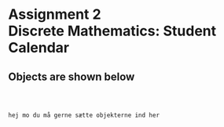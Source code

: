 <h1>Assignment 2 <br/>Discrete Mathematics: Student Calendar</h1>

<h2>Objects are shown below</h2>

```pl



hej mo du må gerne sætte objekterne ind her




```

